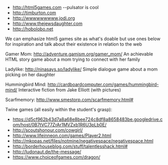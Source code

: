 - http://html5games.com --pulsator is cool
- http://timburton.com
- http://wwwwwwwww.jodi.org
- http://www.thejewsdaughter.com
- http://hobolobo.net

We can emphasize html5 games site as what's doable but use ones below for inspiration and talk about their existence in relation to the web



Gamer Mom: http://adventure.gamism.org/gamer_mom/
An achievable HTML story game about a mom trying to connect with her family

Ladylike: http://ninasays.so/ladylike/
Simple dialogue game about a mom picking on her daughter

Hummingbird Mind: http://cardboardcomputer.com/games/hummingbird-mind/
Interactive fiction from Jake Elliott (with pictures)

Scarfmemory: http://www.smestorp.com/scarfmemory.html#


Twine games (all easily within the student's grasp):

- https://d5cf962b43d7a8a68e8bee724c8df8a8658483be.googledrive.com/host/0B7tVC77ZrAr1MVZxb1R6U3pLb0E/
- http://scoutshonour.com/cowgirl/
- http://www.lifeinneon.com/games/Player2.html
- http://mkopas.net/files/notmine/negativespace/negativespace.html
- http://borderhouseblog.com/stuff/talentlesshack.html#
- http://ludonaut.de/the-message/
- https://www.choiceofgames.com/dragon/